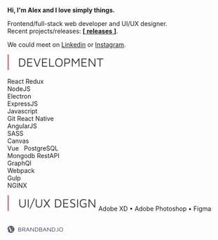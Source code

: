 **Hi, I'm Alex and I love simply things.**  

Frontend/full-stack web developer and UI/UX designer.  
Recent projects/releases: [**[** **releases** **]**][releases].  

We could meet on [Linkedin] or [Instagram].  

<img src = "https://raw.githubusercontent.com/hadabr/hadabr/master/assets/development.svg"/>  

React 
Redux  
NodeJS  
Electron  
ExpressJS  
Javascript  
Git 
React Native  
AngularJS  
SASS    
Canvas  
Vue &nbsp; 
PostgreSQL  
Mongodb 
RestAPI  
GraphQl  
Webpack  
Gulp  
NGINX    
  
<img src = "https://raw.githubusercontent.com/hadabr/hadabr/master/assets/ui.svg"/>  
Adobe XD •
Adobe Photoshop •
Figma  

&nbsp;   
[![brandband](https://raw.githubusercontent.com/hadabr/hadabr/master/assets/brandband-i.png
 "brandband")](https://brandband.io/)  

   [linkedin]: <https://www.linkedin.com/in/alex-dovghii/>
   [instagram]: <https://www.instagram.com/pockethabr>
   [behance]: <https://www.behance.net/alexdovghi6c9c>
   [releases]: <https://github.com/hadabr/releases>
